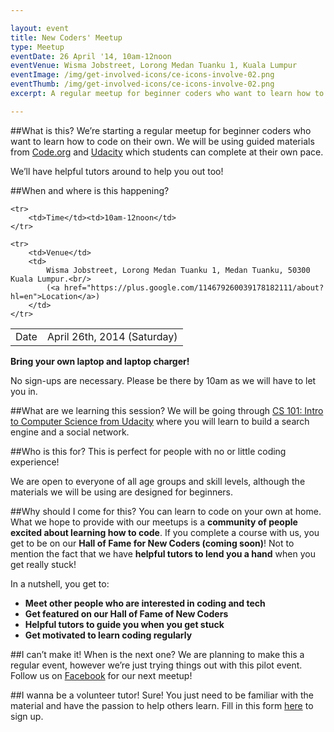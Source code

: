 ```yaml
---

layout: event
title: New Coders' Meetup
type: Meetup
eventDate: 26 April '14, 10am-12noon
eventVenue: Wisma Jobstreet, Lorong Medan Tuanku 1, Kuala Lumpur
eventImage: /img/get-involved-icons/ce-icons-involve-02.png
eventThumb: /img/get-involved-icons/ce-icons-involve-02.png
excerpt: A regular meetup for beginner coders who want to learn how to code on their own. 

---
```


##What is this?
We’re starting a regular meetup for beginner coders who want to learn how to code on their own. We will be using guided materials from [Code.org](http://code.org) and [Udacity](http://udacity.com) which students can complete at their own pace. 

We’ll have helpful tutors around to help you out too! 

##When and where is this happening?
<table class="ce-event-details-table">
	<tr>
		<td>Date</td><td>April 26th, 2014 (Saturday)</td>
	</tr>

	<tr>
		<td>Time</td><td>10am-12noon</td>
	</tr>

	<tr>
		<td>Venue</td>
		<td>
			Wisma Jobstreet, Lorong Medan Tuanku 1, Medan Tuanku, 50300 Kuala Lumpur.<br/>
			(<a href="https://plus.google.com/114679260039178182111/about?hl=en">Location</a>)
		</td>
	</tr>
</table>

__Bring your own laptop and laptop charger!__

No sign-ups are necessary. Please be there by 10am as we will have to let you in.

##What are we learning this session?
We will be going through [CS 101: Intro to Computer Science from Udacity](http://www.udacity.com/course/cs101)
where you will learn to build a search engine and a social network.


##Who is this for?
This is perfect for people with no or little coding experience!

We are open to everyone of all age groups and skill levels, although the materials we will be using are designed for beginners. 

##Why should I come for this?
You can learn to code on your own at home. What we hope to provide with our meetups is a __community of people excited about learning how to code__. If you complete a course with us, you get to be on our __Hall of Fame for New Coders (coming soon)__! Not to mention the fact that we have __helpful tutors to lend you a hand__ when you get really stuck!

In a nutshell, you get to:

* __Meet other people who are interested in coding and tech__
* __Get featured on our Hall of Fame of New Coders__
* __Helpful tutors to guide you when you get stuck__
* __Get motivated to learn coding regularly__

##I can’t make it! When is the next one?
We are planning to make this a regular event, however we’re just trying things out with this pilot event. Follow us on [Facebook](http://facebook.com/codeequality) for our next meetup!


##I wanna be a volunteer tutor!
Sure! You just need to be familiar with the material and have the passion to help others learn. Fill in this form [here](https://docs.google.com/forms/d/1t-J6mvTl53FVfnM0aapKNgjdFP-KMyqNXmmNp8jxwis/viewform) to sign up.
